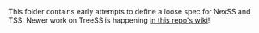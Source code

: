 This folder contains early attempts to define a loose spec for NexSS and TSS.
Newer work on TreeSS is happening [in this repo's wiki](https://github.com/TreeViz/metastyle/wiki)!

